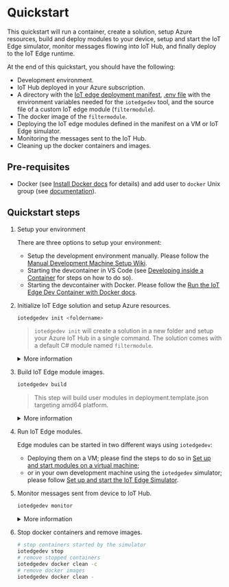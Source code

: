 # Quickstart

This quickstart will run a container, create a solution, setup Azure resources, build and deploy modules to your device, setup and start the IoT Edge simulator, monitor messages flowing into IoT Hub, and finally deploy to the IoT Edge runtime.

At the end of this quickstart, you should have the following:

- Development environment.
- IoT Hub deployed in your Azure subscription.
- A directory with the [IoT edge deployment manifest](https://docs.microsoft.com/en-us/azure/iot-edge/module-composition?view=iotedge-2020-11), [.env file](.env.tmp) with the environment variables needed for the `iotedgedev` tool, and the source file of a custom IoT edge module (`filtermodule`).
- The docker image of the `filtermodule`.
- Deploying the IoT edge modules defined in the manifest on a VM or IoT Edge simulator.
- Monitoring the messages sent to the IoT Hub.
- Cleaning up the docker containers and images.

## Pre-requisites

- Docker (see [Install Docker docs](environment-setup/install-docker) for details) and add user to `docker` Unix group (see [documentation](https://docs.docker.com/engine/install/linux-postinstall/)).

## Quickstart steps

1. Setup your environment

    There are three options to setup your environment:

    - Setup the development environment manually. Please follow the [Manual Development Machine Setup Wiki](environment-setup/manual-dev-machine-setup).
    - Starting the devcontainer in VS Code (see [Developing inside a Container](https://code.visualstudio.com/docs/remote/containers) for steps on how to do so).
    - Starting the devcontainer with Docker. Please follow the [Run the IoT Edge Dev Container with Docker docs](environment-setup/run-devcontainer-docker).

1. Initialize IoT Edge solution and setup Azure resources.

    ```sh
    iotedgedev init <foldername>
    ```

    > `iotedgedev init` will create a solution in a new folder and setup your Azure IoT Hub in a single command. The solution comes with a default C# module named `filtermodule`.

    <details>
    <summary>More information</summary>

    1. You will see structure of current folder like below:

    ```tree
        │  .env
        │  .gitignore
        │  deployment.debug.template.json
        │  deployment.template.json
        │
        ├─.vscode
        │      launch.json
        │
        └─modules
            └─filtermodule
                │  .gitignore
                │  Dockerfile.amd64
                │  Dockerfile.amd64.debug
                │  Dockerfile.arm32v7
                │  Dockerfile.windows-amd64
                │  filtermodule.csproj
                │  module.json
                │  Program.cs
    ```

    1. Open `.env` file, you will see the `IOTHUB_CONNECTION_STRING` and `DEVICE_CONNECTION_STRING` environment variables filled correctly.
    2. Open `deployment.template.json` file.
        1. You will see below section in the modules section:

        ```json
        "filtermodule": {
            "version": "1.0",
            "type": "docker",
            "status": "running",
            "restartPolicy": "always",
            "settings": {
                "image": "${MODULES.filtermodule}",
                "createOptions": {}
            }
        }
        ```

        1. Two default routes are added:

        ```json
        "routes": {
            "sensorTofiltermodule": "FROM /messages/modules/tempSensor/outputs/temperatureOutput INTO BrokeredEndpoint(\"/modules/filtermodule/inputs/input1\")",
            "filtermoduleToIoTHub": "FROM /messages/modules/filtermodule/outputs/* INTO $upstream"
        }
        ```

    3. You will see privacy statement like below:

        ```txt
        Welcome to iotedgedev!
        -------------------------
        Telemetry
        ---------
        The iotedgedev collects usage data in order to improve your experience.
        The data is anonymous and does not include commandline argument values.
        The data is collected by Microsoft.
        
        You can change your telemetry settings by updating 'collect_telemetry' to 'no' in ~/.iotedgedev/setting.ini
        ```

    </details>

3. Build IoT Edge module images.

    ```sh
    iotedgedev build
    ```

    > This step will build user modules in deployment.template.json targeting amd64 platform.

    <details>
    <summary>More information</summary>

    1. You will see a "BUILD COMPLETE" for each module and no error messages in the terminal output.
    2. Open `config/deployment.amd64.json` file, you will see the module image placeholders expanded correctly.
    3. Run `sudo docker image ls`, you will see the module images you just built.

    </details>

4. Run IoT Edge modules.

    Edge modules can be started in two different ways using `iotedgedev`:

    - Deploying them on a VM; please find the steps to do so in [Set up and start modules on a virtual machine](run-modules-on-vm);
    - or in your own development machine using the `iotedgedev` simulator; please follow [Set up and start the IoT Edge Simulator](run-modules-on-simulator).

5. Monitor messages sent from device to IoT Hub.

    ```sh
    iotedgedev monitor
    ```

    <details>
    <summary>More information</summary>

    1. You will see your expected messages sending to IoT Hub
    2. Stopping the monitor doesn't stop the simulator. It will continue running until it is explicitely stopped using `iotedgedev stop` and at that time all containers used by the simulator will be cleaned up.

    </details>

6. Stop docker containers and remove images.

    ```sh
    # stop containers started by the simulator
    iotedgedev stop
    # remove stopped containers
    iotedgedev docker clean -c
    # remove docker images
    iotedgedev docker clean -
    ```
